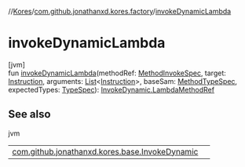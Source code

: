 //[Kores](../../index.md)/[com.github.jonathanxd.kores.factory](index.md)/[invokeDynamicLambda](invoke-dynamic-lambda.md)

# invokeDynamicLambda

[jvm]\
fun [invokeDynamicLambda](invoke-dynamic-lambda.md)(methodRef: [MethodInvokeSpec](../com.github.jonathanxd.kores.common/-method-invoke-spec/index.md), target: [Instruction](../com.github.jonathanxd.kores/-instruction/index.md), arguments: [List](https://kotlinlang.org/api/latest/jvm/stdlib/kotlin.collections/-list/index.html)<[Instruction](../com.github.jonathanxd.kores/-instruction/index.md)>, baseSam: [MethodTypeSpec](../com.github.jonathanxd.kores.common/-method-type-spec/index.md), expectedTypes: [TypeSpec](../com.github.jonathanxd.kores.base/-type-spec/index.md)): [InvokeDynamic.LambdaMethodRef](../com.github.jonathanxd.kores.base/-invoke-dynamic/-lambda-method-ref/index.md)

## See also

jvm

| | |
|---|---|
| [com.github.jonathanxd.kores.base.InvokeDynamic](../com.github.jonathanxd.kores.base/-invoke-dynamic/index.md) |  |
